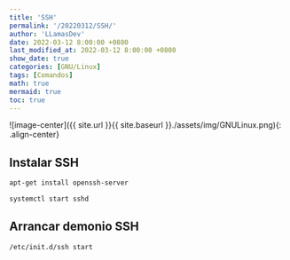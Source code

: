 ```yaml
---
title: 'SSH'
permalink: '/20220312/SSH/'
author: 'LLamasDev'
date: 2022-03-12 8:00:00 +0800
last_modified_at: 2022-03-12 8:00:00 +0800
show_date: true
categories: [GNU/Linux]
tags: [Comandos]
math: true
mermaid: true
toc: true
---
```


![image-center]({{ site.url }}{{ site.baseurl }}./assets/img/GNULinux.png){: .align-center}

## Instalar SSH

```bash
apt-get install openssh-server

systemctl start sshd
```

## Arrancar demonio SSH

```bash
/etc/init.d/ssh start
```